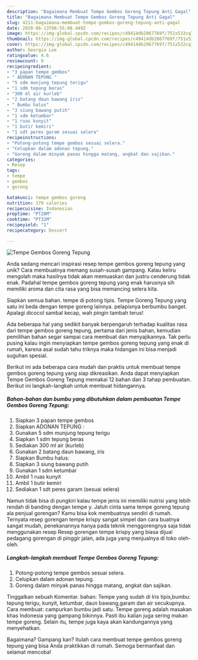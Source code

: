 ```yaml
---
description: "Bagaimana Membuat Tempe Gembos Goreng Tepung Anti Gagal"
title: "Bagaimana Membuat Tempe Gembos Goreng Tepung Anti Gagal"
slug: 4211-bagaimana-membuat-tempe-gembos-goreng-tepung-anti-gagal
date: 2020-06-13T06:55:08.449Z
image: https://img-global.cpcdn.com/recipes/c49414db2067769f/751x532cq70/tempe-gembos-goreng-tepung-foto-resep-utama.jpg
thumbnail: https://img-global.cpcdn.com/recipes/c49414db2067769f/751x532cq70/tempe-gembos-goreng-tepung-foto-resep-utama.jpg
cover: https://img-global.cpcdn.com/recipes/c49414db2067769f/751x532cq70/tempe-gembos-goreng-tepung-foto-resep-utama.jpg
author: Georgia Lee
ratingvalue: 4.6
reviewcount: 9
recipeingredient:
- "3 papan tempe gembos"
- " ADONAN TEPUNG "
- "5 sdm munjung tepung terigu"
- "1 sdm tepung beras"
- "300 ml air kurleb"
- "2 batang daun bawang iris"
- " Bumbu halus"
- "3 siung bawang putih"
- "1 sdm ketumbar"
- "1 ruas kunyit"
- "1 butir kemiri"
- "1 sdt peres garam sesuai selera"
recipeinstructions:
- "Potong-potong tempe gembos sesuai selera."
- "Celupkan dalam adonan tepung."
- "Goreng dalam minyak panas hingga matang, angkat dan sajikan."
categories:
- Resep
tags:
- tempe
- gembos
- goreng

katakunci: tempe gembos goreng 
nutrition: 179 calories
recipecuisine: Indonesian
preptime: "PT28M"
cooktime: "PT32M"
recipeyield: "1"
recipecategory: Dessert

---
```



![Tempe Gembos Goreng Tepung](https://img-global.cpcdn.com/recipes/c49414db2067769f/751x532cq70/tempe-gembos-goreng-tepung-foto-resep-utama.jpg)

Anda sedang mencari inspirasi resep tempe gembos goreng tepung yang unik? Cara membuatnya memang susah-susah gampang. Kalau keliru mengolah maka hasilnya tidak akan memuaskan dan justru cenderung tidak enak. Padahal tempe gembos goreng tepung yang enak harusnya sih memiliki aroma dan cita rasa yang bisa memancing selera kita.

Siapkan semua bahan. tempe di potong tipis. Tempe Goreng Tepung yang satu ini beda dengan tempe goreng lainnya. pelapisnya berbumbu banget. Apalagi dicocol sambal kecap, wah pingin tambah terus!

Ada beberapa hal yang sedikit banyak berpengaruh terhadap kualitas rasa dari tempe gembos goreng tepung, pertama dari jenis bahan, kemudian pemilihan bahan segar sampai cara membuat dan menyajikannya. Tak perlu pusing kalau ingin menyiapkan tempe gembos goreng tepung yang enak di rumah, karena asal sudah tahu triknya maka hidangan ini bisa menjadi suguhan spesial.


Berikut ini ada beberapa cara mudah dan praktis untuk membuat tempe gembos goreng tepung yang siap dikreasikan. Anda dapat menyiapkan Tempe Gembos Goreng Tepung memakai 12 bahan dan 3 tahap pembuatan. Berikut ini langkah-langkah untuk membuat hidangannya.

<!--inarticleads1-->

##### Bahan-bahan dan bumbu yang dibutuhkan dalam pembuatan Tempe Gembos Goreng Tepung:

1. Siapkan 3 papan tempe gembos
1. Siapkan  ADONAN TEPUNG :
1. Gunakan 5 sdm munjung tepung terigu
1. Siapkan 1 sdm tepung beras
1. Sediakan 300 ml air (kurleb)
1. Gunakan 2 batang daun bawang, iris
1. Siapkan  Bumbu halus:
1. Siapkan 3 siung bawang putih
1. Gunakan 1 sdm ketumbar
1. Ambil 1 ruas kunyit
1. Ambil 1 butir kemiri
1. Sediakan 1 sdt peres garam (sesuai selera)


Namun tidak bisa di pungkiri kalau tempe jenis ini memiliki nutrisi yang lebih rendah di banding dengan tempe y. Jatuh cinta sama tempe goreng tepung ala penjual gorengan? Kamu bisa kok membuatnya sendiri di rumah. Ternyata resep gorengan tempe krispy sangat simpel dan cara buatnya sangat mudah, penekanannya hanya pada teknik menggorengnya saja tidak menggunakan resep Resep gorengan tempe krispy yang biasa dijual pedagang gorengan di pinggir jalan, ada juga yang menjualnya di toko oleh-oleh. 

<!--inarticleads2-->

##### Langkah-langkah membuat Tempe Gembos Goreng Tepung:

1. Potong-potong tempe gembos sesuai selera.
1. Celupkan dalam adonan tepung.
1. Goreng dalam minyak panas hingga matang, angkat dan sajikan.


Tinggalkan sebuah Komentar. bahan: Tempe yang sudah di Iris tipis,bumbu: tepung terigu, kunyit, ketumbar, daun bawang,garam dan air secukupnya. Cara membuat: campurkan bumbu jadi satu. Tempe goreng adalah masakan khas Indonesia yang gampang bikinnya. Pasti ibu kalian juga sering makan tempe goreng. Selain itu, tempe juga kaya akan kandungannya yang menyehatkan. 

Bagaimana? Gampang kan? Itulah cara membuat tempe gembos goreng tepung yang bisa Anda praktikkan di rumah. Semoga bermanfaat dan selamat mencoba!
